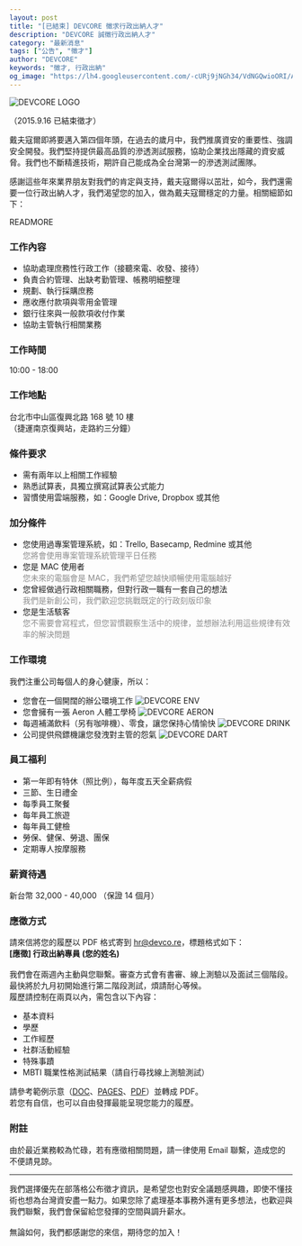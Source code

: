 ```yaml
---
layout: post
title: "[已結束] DEVCORE 徵求行政出納人才"
description: "DEVCORE 誠徵行政出納人才"
category: "最新消息"
tags: ["公告", "徵才"]
author: "DEVCORE"
keywords: "徵才, 行政出納"
og_image: "https://lh4.googleusercontent.com/-cURj9jNGh34/VdNGQwioORI/AAAAAAAAAzw/cBOC-1k5rpg/w877-h581-no/devcore_office_1.png"
---
```



![DEVCORE LOGO](https://lh4.googleusercontent.com/-cURj9jNGh34/VdNGQwioORI/AAAAAAAAAzw/cBOC-1k5rpg/w877-h581-no/devcore_office_1.png)

（2015.9.16 已結束徵才）

戴夫寇爾即將要邁入第四個年頭，在過去的歲月中，我們推廣資安的重要性、強調安全開發。我們堅持提供最高品質的滲透測試服務，協助企業找出隱藏的資安威脅。我們也不斷精進技術，期許自己能成為全台灣第一的滲透測試團隊。

感謝這些年來業界朋友對我們的肯定與支持，戴夫寇爾得以茁壯，如今，我們還需要一位行政出納人才，我們渴望您的加入，做為戴夫寇爾穩定的力量。相關細節如下：

READMORE

### 工作內容

* 協助處理庶務性行政工作（接聽來電、收發、接待）
* 負責合約管理、出缺考勤管理、帳務明細整理
* 規劃、執行採購庶務
* 應收應付款項與零用金管理
* 銀行往來與一般款項收付作業
* 協助主管執行相關業務

### 工作時間
10:00 - 18:00

### 工作地點
台北市中山區復興北路 168 號 10 樓<br />
（捷運南京復興站，走路約三分鐘）

### 條件要求
* 需有兩年以上相關工作經驗
* 熟悉試算表，具獨立撰寫試算表公式能力
* 習慣使用雲端服務，如：Google Drive, Dropbox 或其他

### 加分條件
* 您使用過專案管理系統，如：Trello, Basecamp, Redmine 或其他<br /><font color="#8c8c8c">您將會使用專案管理系統管理平日任務</font>
* 您是 MAC 使用者<br /><font color="#8c8c8c">您未來的電腦會是 MAC，我們希望您越快順暢使用電腦越好</font>
* 您曾經做過行政相關職務，但對行政一職有一套自己的想法<br /><font color="#8c8c8c">我們是新創公司，我們歡迎您挑戰既定的行政刻版印象</font>
* 您是生活駭客<br /><font color="#8c8c8c">您不需要會寫程式，但您習慣觀察生活中的規律，並想辦法利用這些規律有效率的解決問題</font>

### 工作環境
我們注重公司每個人的身心健康，所以：

* 您會在一個開闊的辦公環境工作
![DEVCORE ENV](https://lh3.googleusercontent.com/-vBbn09CWVWk/VdNGQBIYueI/AAAAAAAAAzk/lE2DOXf-EY0/w878-h659-no/devcore_office_2.png)
* 您會擁有一張 Aeron 人體工學椅
![DEVCORE AERON](https://lh4.googleusercontent.com/-em5Kr4jT-SQ/VdNVyj4uWQI/AAAAAAAAA0Q/-2NJx4VAwb8/w877-h581-no/devcore_aeron.jpg)
* 每週補滿飲料（另有咖啡機）、零食，讓您保持心情愉快
![DEVCORE DRINK](https://lh4.googleusercontent.com/-oMqM3oPsvhQ/VdNGQz0ZP3I/AAAAAAAAAz0/Zfj3R3yvljs/w877-h581-no/devcore_office_3.png)
* 公司提供飛鏢機讓您發洩對主管的怨氣
![DEVCORE DART](https://lh4.googleusercontent.com/-66_42C19T9U/VdNVyrU9BiI/AAAAAAAAA0M/2ZpVz9EcBRQ/w877-h581-no/devcore_dart.jpg)

### 員工福利
* 第一年即有特休（照比例），每年度五天全薪病假
* 三節、生日禮金
* 每季員工聚餐
* 每年員工旅遊
* 每年員工健檢
* 勞保、健保、勞退、團保
* 定期專人按摩服務

### 薪資待遇
新台幣 32,000 - 40,000 （保證 14 個月）

### 應徵方式
請來信將您的履歷以 PDF 格式寄到 hr@devco.re，標題格式如下：<br/>**[應徵] 行政出納專員 (您的姓名)**<br /><br />我們會在兩週內主動與您聯繫。審查方式會有書審、線上測驗以及面試三個階段。最快將於九月初開始進行第二階段測試，煩請耐心等候。<br/>履歷請控制在兩頁以內，需包含以下內容：

* 基本資料
* 學歷
* 工作經歷
* 社群活動經驗
* 特殊事蹟
* MBTI 職業性格測試結果（請自行尋找線上測驗測試）

請參考範例示意（[DOC](http://devco.re/assets/files/recruit2015/Resume_Example.doc)、[PAGES](http://devco.re/assets/files/recruit2015/Resume_Example.pages)、[PDF](http://devco.re/assets/files/recruit2015/Resume_Example.pdf)）並轉成 PDF。<br />
若您有自信，也可以自由發揮最能呈現您能力的履歷。

### 附註
由於最近業務較為忙碌，若有應徵相關問題，請一律使用 Email 聯繫，造成您的不便請見諒。

---------------------------------------

我們選擇優先在部落格公布徵才資訊，是希望您也對安全議題感興趣，即使不懂技術也想為台灣資安盡一點力。如果您除了處理基本事務外還有更多想法，也歡迎與我們聯繫，我們會保留給您發揮的空間與調升薪水。<br /><br />
無論如何，我們都感謝您的來信，期待您的加入！

